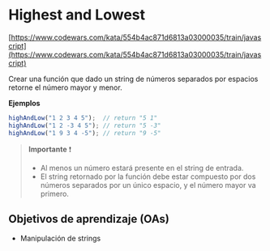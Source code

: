 # Highest and Lowest

[https://www.codewars.com/kata/554b4ac871d6813a03000035/train/javascript](https://www.codewars.com/kata/554b4ac871d6813a03000035/train/javascript)

Crear una función que dado un string de números separados por espacios retorne
el número mayor y menor.

__Ejemplos__

```js
highAndLow("1 2 3 4 5");  // return "5 1"
highAndLow("1 2 -3 4 5"); // return "5 -3"
highAndLow("1 9 3 4 -5"); // return "9 -5"
```

> __Importante__ ❗
>
> - Al menos un número estará presente en el string de entrada.
> - El string retornado por la función debe estar compuesto por dos números
> separados por un único espacio, y el número mayor va primero.

## Objetivos de aprendizaje (OAs)

- Manipulación de strings
